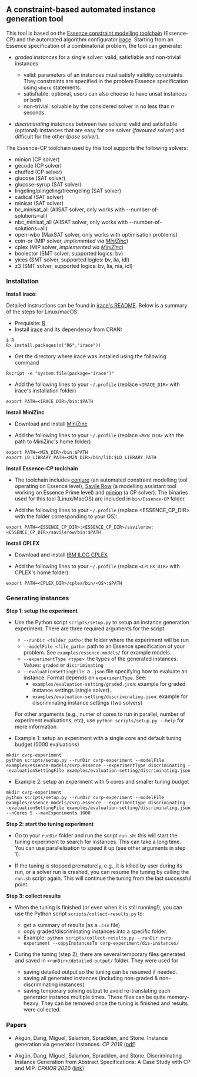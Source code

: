 ## A constraint-based automated instance generation tool ##

This tool is based on the [Essence constraint modelling toolchain](https://constraintmodelling.org/) (Essence-CP) and the automated algorithm configurator [irace](https://iridia.ulb.ac.be/irace/). Starting from an Essence specification of a combinatorial problem, the tool can generate:

- *graded instances* for a single solver: valid, satisfiable and non-trivial instances
	+ valid: parameters of an instances must satisfy validity constraints. They constraints are specified in the problem Essence specification using `where` statements. 
	+ satisfiable: optional, users can also choose to have unsat instances or both
	+ non-trivial: solvable by the considered solver in no less than *n* seconds.
	
- *discriminating instances* between two solvers: valid and satisfiable (optional) instances that are easy for one solver (*favoured solver*) and difficult for the other (*base solver*).

The Essence-CP toolchain used by this tool supports the following solvers:

- minion (CP solver)
- gecode (CP solver)
- chuffed (CP solver)
- glucose (SAT solver)
- glucose-syrup (SAT solver)
- lingeling/plingeling/treengeling (SAT solver)
- cadical (SAT solver)
- minisat (SAT solver)
- bc_minisat_all (AllSAT solver, only works with --number-of-solutions=all)
- nbc_minisat_all (AllSAT solver, only works with --number-of-solutions=all)
- open-wbo (MaxSAT solver, only works with optimisation problems)
- coin-or (MIP solver, *implemented via [MiniZinc](https://www.minizinc.org/)*)
- cplex (MIP solver, *implemented via [MiniZinc](https://www.minizinc.org/)*)
- boolector (SMT solver, supported logics: bv)
- yices (SMT solver, supported logics: bv, lia, idl)
- z3 (SMT solver, supported logics: bv, lia, nia, idl)


### Installation ###

**Install irace**:

Detailed instructions can be found in [irace's README](https://iridia.ulb.ac.be/irace/README.html). Below is a summary of the steps for Linux/macOS:
- Prequisite: [R](https://www.r-project.org/)
- Install [irace](https://iridia.ulb.ac.be/irace/) and its dependency from CRAN:
```
$ R
R> install.packages(c("R6","irace"))
```
- Get the directory where irace was installed using the following command
```
Rscript -e "system.file(package='irace')"
```
- Add the following lines to your `~/.profile` (replace `<IRACE_DIR>` with irace's installation folder)
```
export PATH=<IRACE_DIR>/bin:$PATH 
```

**Install MiniZinc**

- Download and install [MiniZinc](https://www.minizinc.org/)

- Add the following lines to your `~/.profile` (replace `<MZN_DIR>` with the path to MiniZinc's home folder)
```
export PATH=<MZN_DIR>/bin:$PATH
export LD_LIBRARY_PATH=<MZN_DIR>/bin/lib:$LD_LIBRARY_PATH
```

**Install Essence-CP toolchain**

- The toolchain includes  [conjure](https://github.com/conjure-cp/conjure) (an automated constraint modelling tool operating on Essence level), [Savile Row](https://savilerow.cs.st-andrews.ac.uk/) (a modelling assistant tool working on Essence Prime level) and [minion]() (a CP solver). The binaries used for this tool (Linux/MacOS) are included in `bin/Essence-CP` folder.

- Add the following lines to your `~/.profile` (replace <ESSENCE_CP_DIR> with the folder corresponding to your OS):
```
export PATH=<ESSENCE_CP_DIR>:<ESSENCE_CP_DIR>/savilerow:<ESSENCE_CP_DIR>/savilerow/bin:$PATH
```

**Install CPLEX**

- Download and install [IBM ILOG CPLEX](https://www.ibm.com/products/ilog-cplex-optimization-studio)

- Add the following lines to your `~/.profile` (replace `<CPLEX_DIR>` with CPLEX's home folder):
```
export PATH=<CPLEX_DIR>/cplex/bin/<OS>:$PATH
```

### Generating instances ###

**Step 1: setup the experiment**

- Use the Python script `scripts/setup.py` to setup an instance generation experiment. There are three required arguments for the script:

	+ `--runDir <folder_path>`: the folder where the experiment will be run
	+ `--modelFile <file_path>`: path to an Essence specification of your problem. See `examples/essence-models/` for example models.
	+ `--experimentType <type>`: the types of the generated instances. Values: `graded` or `discriminating`
	+ `--evaluationSettingFile`: a `.json` file specifying how to evaluate an instance. Format depends on `experimentType`. See:
		* `examples/evaluation-setting/graded.json`: example for graded instance settings (single solver).
		* `examples/evaluation-setting/discriminating.json`: example for discriminating instance settings (two solvers)
	
	For other arguments (e.g., numer of cores to run in parallel,  number of experiment evaluations, etc), use `python scripts/setup.py --help` for more information
		
- Example 1: setup an experiment with a single core and default tuning budget (5000 evaluations)
```
mkdir cvrp-experiment
python scripts/setup.py --runDir cvrp-experiment --modelFile examples/essence-models/cvrp.essence --experimentType discriminating --evaluationSettingFile examples/evaluation-setting/discriminating.json
```
- Example 2: setup an experiment with 5 cores and smaller tuning budget
```
mkdir cvrp-experiment
python scripts/setup.py --runDir cvrp-experiment --modelFile examples/essence-models/cvrp.essence --experimentType discriminating --evaluationSettingFile examples/evaluation-setting/discriminating.json --nCores 5 --maxExperiments 1000
```

**Step 2: start the tuning experiment**

- Go to your `runDir` folder and run the script `run.sh`: this will start the tuning experiment to search for instances. This can take a long time. You can use parallelisation to speed it up (see other arguments in step 1).

- If the tuning is stopped prematurely, e.g., it is killed by user during its run, or a solver run is crashed, you can resume the tuning by calling the `run.sh` script again. This will continue the tuning from the last successful point.

**Step 3: collect results**

- When the tuning is finished (or even when it is still running!), you can use the Python script `scripts/collect-results.py` to:
	+ get a summary of results (as a `.csv` file) 
	+ copy graded/discriminating instances into a specific folder.
	+ Example: `python scripts/collect-results.py --runDir cvrp-experiment --copyInstancesTo cvrp-experiment/dis-instances/`

- During the tuning (step 2), there are several temporary files generated and saved in `<runDir>/detailed-output/` folder. They were used for
	+ saving detailed output so the tuning can be resumed if needed.
	+ saving all generated instances (including non-graded & non-discriminating instances).
	+ saving temporary solving output to avoid re-translating each generator instance multiple times. 
These files can be quite memory-heavy. They can be removed once the tuning is finished and results were collected.

### Papers ###

- Akgün, Dang, Miguel, Salamon, Spracklen, and Stone. Instance generation via generator instances. *CP 2019* ([pdf](https://research-repository.st-andrews.ac.uk/bitstream/handle/10023/18669/crc.pdf?sequence=1&isAllowed=y))

- Akgün, Dang, Miguel, Salamon, Spracklen, and Stone. Discriminating Instance Generation from Abstract Specifications: A Case Study with CP and MIP. *CPAIOR 202*0 ([link](https://link.springer.com/chapter/10.1007/978-3-030-58942-4_3))
